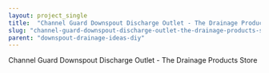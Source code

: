 ```yaml
---
layout: project_single
title:  "Channel Guard Downspout Discharge Outlet - The Drainage Products Store"
slug: "channel-guard-downspout-discharge-outlet-the-drainage-products-store"
parent: "downspout-drainage-ideas-diy"
---
```

Channel Guard Downspout Discharge Outlet - The Drainage Products Store
